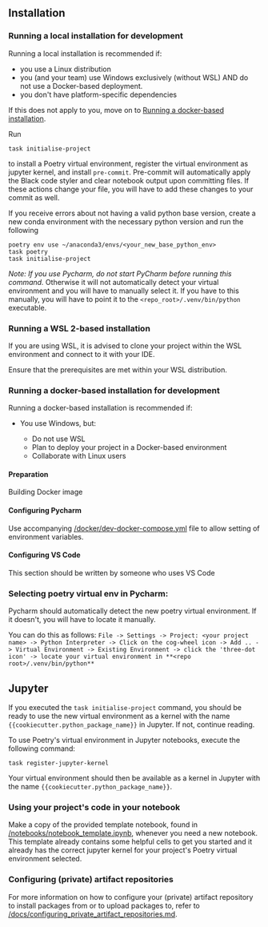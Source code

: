 ## Installation

### Running a local installation for development

Running a local installation is recommended if:

- you use a Linux distribution
- you (and your team) use Windows exclusively (without WSL) AND do not use a Docker-based deployment.
- you don't have platform-specific dependencies

If this does not apply to you, move on to [Running a docker-based installation](#running-a-docker-based-installation-for-development).

Run
```shell
task initialise-project
```
to install a Poetry virtual environment, register the virtual environment as jupyter kernel, and install `pre-commit`. Pre-commit will automatically apply the Black code styler and clear notebook output upon committing files. If these actions change your file, you will have to add these changes to your commit as well.

If you receive errors about not having a valid python base version, create a new conda environment with the necessary python version and run the following
```shell
poetry env use ~/anaconda3/envs/<your_new_base_python_env>
task poetry
task initialise-project
```

*Note: If you use Pycharm, do not start PyCharm before running this command.* Otherwise it will not automatically detect your virtual environment and you will have to manually select it. If you have to this manually, you will have to point it to the `<repo_root>/.venv/bin/python` executable.



### Running a WSL 2-based installation

If you are using WSL, it is advised to clone your project within the WSL environment and connect to it with your IDE.

Ensure that the prerequisites are met within your WSL distribution.



### Running a docker-based installation for development

Running a docker-based installation is recommended if:

- You use Windows, but:

	- Do not use WSL
	- Plan to deploy your project in a Docker-based environment
	- Collaborate with Linux users

#### Preparation

Building Docker image

#### Configuring Pycharm

Use accompanying [/docker/dev-docker-compose.yml](/docker/dev-docker-compose.yml) file to allow setting of environment variables.

#### Configuring VS Code

This section should be written by someone who uses VS Code



### Selecting poetry virtual env in Pycharm:
Pycharm should automatically detect the new poetry virtual environment. If it doesn't, you will have to locate it manually.

You can do this as follows: `File -> Settings -> Project: <your project name> -> Python Interpreter -> Click on the cog-wheel icon -> Add .. -> Virtual Environment -> Existing Environment -> click the 'three-dot icon' -> locate your virtual environment in **<repo root>/.venv/bin/python**`

## Jupyter

If you executed the `task initialise-project` command, you should be ready to use the new virtual environment as a kernel with the name `{{cookiecutter.python_package_name}}` in Jupyter. If not, continue reading.

To use Poetry's virtual environment in Jupyter notebooks, execute the following command:
```shell
task register-jupyter-kernel
```

Your virtual environment should then be available as a kernel in Jupyter with the name `{{cookiecutter.python_package_name}}`.


### Using your project's code in your notebook

Make a copy of the provided template notebook, found in [/notebooks/notebook_template.ipynb](/notebooks/notebook_template.ipynb), whenever you need a new notebook. This template already contains some helpful cells to get you started and it already has the correct jupyter kernel for your project's Poetry virtual environment selected.

### Configuring (private) artifact repositories

For more information on how to configure your (private) artifact repository to install packages from or to upload packages to, refer to [/docs/configuring_private_artifact_repositories.md](/docs/configuring_private_artifact_repositories.md).
